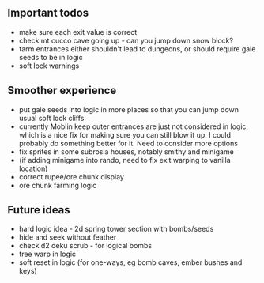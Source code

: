 ## Important todos
- make sure each exit value is correct
- check mt cucco cave going up - can you jump down snow block?
- tarm entrances either shouldn't lead to dungeons, or should require gale seeds to be in logic
- soft lock warnings

## Smoother experience
- put gale seeds into logic in more places so that you can jump down usual soft lock cliffs  
- currently Moblin keep outer entrances are just not considered in logic, which is a nice fix for making sure you can still blow it up. I could probably do something better for it. Need to consider more options
- fix sprites in some subrosia houses, notably smithy and minigame  
- (if adding minigame into rando, need to fix exit warping to vanilla location)
- correct rupee/ore chunk display
- ore chunk farming logic

## Future ideas
- hard logic idea - 2d spring tower section with bombs/seeds
- hide and seek without feather
- check d2 deku scrub - for logical bombs
- tree warp in logic
- soft reset in logic (for one-ways, eg bomb caves, ember bushes and keys)